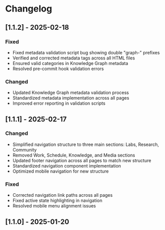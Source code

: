 # Changelog

## [1.1.2] - 2025-02-18

### Fixed

- Fixed metadata validation script bug showing double "graph-" prefixes
- Verified and corrected metadata tags across all HTML files
- Ensured valid categories in Knowledge Graph metadata
- Resolved pre-commit hook validation errors

### Changed

- Updated Knowledge Graph metadata validation process
- Standardized metadata implementation across all pages
- Improved error reporting in validation scripts

## [1.1.1] - 2025-02-17

### Changed

- Simplified navigation structure to three main sections: Labs, Research, Community
- Removed Work, Schedule, Knowledge, and Media sections
- Updated footer navigation across all pages to match new structure
- Standardized navigation component implementation
- Optimized mobile navigation for new structure

### Fixed

- Corrected navigation link paths across all pages
- Fixed active state highlighting in navigation
- Resolved mobile menu alignment issues

## [1.1.0] - 2025-01-20
